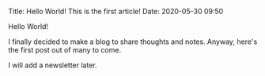 Title: Hello World! This is the first article!
Date: 2020-05-30 09:50

Hello World!

I finally decided to make a blog to share thoughts and notes. Anyway, here's the first post out of many to come.

I will add a newsletter later.
